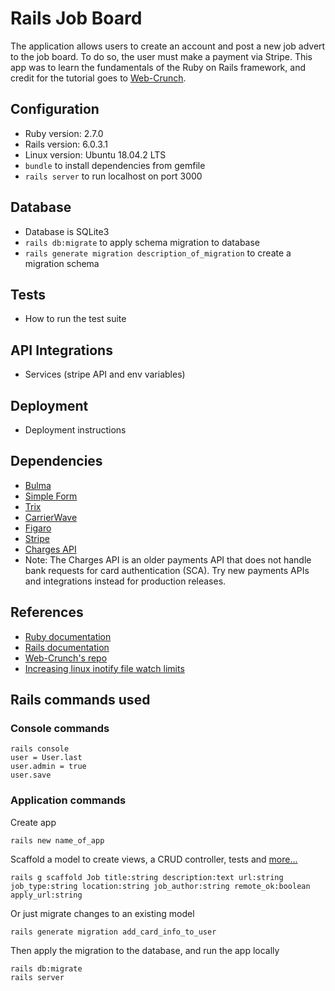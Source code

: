 # Rails Job Board

The application allows users to create an account and post a new job advert to the job board. To do so, the user must make a payment via Stripe. This app was to learn the fundamentals of the Ruby on Rails framework, and credit for the tutorial goes to [Web-Crunch](https://www.youtube.com/watch?v=tGUMArAW5OE).

## Configuration
* Ruby version: 2.7.0
* Rails version: 6.0.3.1
* Linux version: Ubuntu 18.04.2 LTS
* `bundle` to install dependencies from gemfile
* `rails server` to run localhost on port 3000

## Database
* Database is SQLite3
* `rails db:migrate` to apply schema migration to database
* `rails generate migration description_of_migration` to create a migration schema

## Tests
* How to run the test suite

## API Integrations
* Services (stripe API and env variables)

## Deployment
* Deployment instructions

## Dependencies
* [Bulma](https://bulma.io/documentation/)
* [Simple Form](https://github.com/heartcombo/simple_form)
* [Trix](https://www.rubydoc.info/gems/trix-rails/2.2.0)
* [CarrierWave](https://github.com/carrierwaveuploader/carrierwave)
* [Figaro](https://github.com/laserlemon/figaro)
* [Stripe](https://dashboard.stripe.com/test/apikeys)
* [Charges API](https://stripe.com/docs/payments/charges-api)
* Note: The Charges API is an older payments API that does not handle bank requests for card authentication (SCA). Try new payments APIs and integrations instead for production releases.

## References
* [Ruby documentation](https://www.ruby-lang.org/en/documentation/)
* [Rails documentation](https://guides.rubyonrails.org/getting_started.html)
* [Web-Crunch's repo](https://github.com/justalever/job_board)
* [Increasing linux inotify file watch limits](https://github.com/guard/listen/wiki/Increasing-the-amount-of-inotify-watchers)

## Rails commands used

### Console commands
```
rails console
user = User.last
user.admin = true
user.save
```

### Application commands
Create app
```
rails new name_of_app
```
Scaffold a model to create views, a CRUD controller, tests and [more...](https://guides.rubyonrails.org/v3.2/getting_started.html#getting-up-and-running-quickly-with-scaffolding)
```
rails g scaffold Job title:string description:text url:string job_type:string location:string job_author:string remote_ok:boolean apply_url:string
```
Or just migrate changes to an existing model
```
rails generate migration add_card_info_to_user
```
Then apply the migration to the database, and run the app locally
```
rails db:migrate
rails server
```
